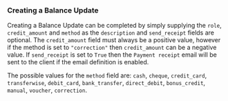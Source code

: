 ### Creating a Balance Update

Creating a Balance Update can be completed by simply supplying the `role`, `credit_amount` and `method` as the 
`description` and `send_receipt` fields are optional. The `credit_amount` field must always be a positive value, 
however if the method is set to `"correction"` then `credit_amount` can be a negative value. If `send_receipt` is set 
to `True` then the `Payment receipt` email will be sent to the client if the email definition is enabled.

The possible values for the `method` field are:
`cash`, `cheque`, `credit_card`, `transferwise`, `debit_card`, `bank_transfer`, `direct_debit`, `bonus_credit`, 
`manual`, `voucher`, `correction`.
